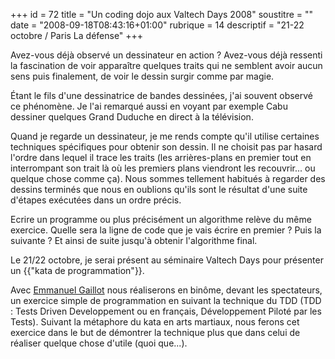 +++
id = 72
title = "Un coding dojo aux Valtech Days 2008"
soustitre = ""
date = "2008-09-18T08:43:16+01:00"
rubrique = 14
descriptif = "21-22 octobre / Paris La défense"
+++

<div class="chapo"></div>
Avez-vous déjà observé un dessinateur en action ? Avez-vous déjà ressenti la fascination de voir apparaître quelques traits qui ne semblent avoir aucun sens puis finalement, de voir le dessin surgir comme par magie.

Étant le fils d'une dessinatrice de bandes dessinées, j'ai souvent observé ce phénomène. Je l'ai remarqué aussi en voyant par exemple Cabu dessiner quelques Grand Duduche en direct à la télévision.

Quand je regarde un dessinateur, je me rends compte qu'il utilise certaines techniques spécifiques pour obtenir son dessin. Il ne choisit pas par hasard l'ordre dans lequel il trace les traits (les arrières-plans en premier tout en interrompant son trait là où les premiers plans viendront les recouvrir... ou quelque chose comme ça). Nous sommes tellement habitués à regarder des dessins terminés que nous en oublions qu'ils sont le résultat d'une suite d'étapes exécutées dans un ordre précis.

Ecrire un programme ou plus précisément un algorithme relève du même exercice. Quelle sera la ligne de code que je vais écrire en premier ? Puis la suivante ? Et ainsi de suite jusqu'à obtenir l'algorithme final.

Le 21/22 octobre, je serai présent au séminaire Valtech Days pour présenter un {{"kata de programmation"}}.

Avec [Emmanuel Gaillot](http://emmanuelgaillot.blogspot.com/) nous réaliserons en binôme, devant les spectateurs, un exercice simple de programmation en suivant la technique du TDD (TDD : Tests Driven Developpement ou en français, Développement Piloté par les Tests).
Suivant la métaphore du kata en arts martiaux, nous ferons cet exercice dans le but de démontrer la technique plus que dans celui de réaliser quelque chose d'utile (quoi que...).